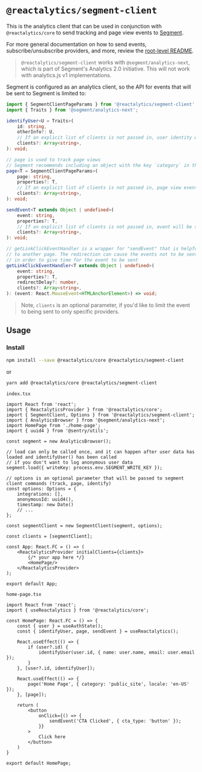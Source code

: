 # `@reactalytics/segment-client`

This is the analytics client that can be used in conjunction with `@reactalytics/core` to send tracking and page view events to [Segment](https://segment.com/).

For more general documentation on how to send events, subscribe/unsubscribe providers, and more, review the [root-level README](../../README.md).

> `@reactalytics/segment-client` works with `@segment/analytics-next`, which is part of Segment's Analytics 2.0 initiative. This will not work with analytics.js v1 implementations.

Segment is configured as an analytics client, so the API for events that will be sent to Segment is limited to:

```ts
import { SegmentClientPageParams } from '@reactalytics/segment-client';
import { Traits } from '@segment/analytics-next';

identifyUser<U = Traits>(
    id: string,
    otherInfo?: U,
    // If an explicit list of clients is not passed in, user identity will be sent to all registered clients
    clients?: Array<string>,
): void;

// page is used to track page views
// Segment recommends including an object with the key `category` in the `properties` object.
page<T = SegmentClientPageParams>(
    page: string,
    properties?: T,
    // If an explicit list of clients is not passed in, page view event will be sent to all registered clients
    clients?: Array<string>,
): void;

sendEvent<T extends Object | undefined>(
    event: string,
    properties?: T,
    // If an explicit list of clients is not passed in, event will be sent to all registered clients
    clients?: Array<string>,
): void;

// getLinkClickEventHandler is a wrapper for "sendEvent" that is helpful for tracking link clicks that redirect the user
// to another page. The redirection can cause the events not to be sent, so we artificially add a little delay to the redirection
// in order to give time for the event to be sent
getLinkClickEventHandler<T extends Object | undefined>(
    event: string,
    properties?: T,
    redirectDelay?: number,
    clients?: Array<string>,
): (event: React.MouseEvent<HTMLAnchorElement>) => void;
```
> Note, `clients` is an optional parameter, if you'd like to limit the event to being sent to only specific providers.

## Usage

### Install
```bash
npm install --save @reactalytics/core @reactalytics/segment-client
```

or

```bash
yarn add @reactalytics/core @reactalytics/segment-client
```

`index.tsx`

```tsx
import React from 'react';
import { ReactalyticsProvider } from '@reactalytics/core';
import { SegmentClient, Options } from '@reactalytics/segment-client';
import { AnalyticsBrowser } from '@segment/analytics-next';
import HomePage from './home-page';
import { uuid4 } from '@sentry/utils';

const segment = new AnalyticsBrowser();

// load can only be called once, and it can happen after user data has loaded and identifyUser() has been called
// if you don't want to log anonymous user data
segment.load({ writeKey: process.env.SEGMENT_WRITE_KEY });

// options is an optional parameter that will be passed to segment client commands (track, page, identify)
const options: Options = {
    integrations: [],
    anonymousId: uuid4(),
    timestamp: new Date()
    // ...
};

const segmentClient = new SegmentClient(segment, options);

const clients = [segmentClient];

const App: React.FC = () => (
    <ReactalyticsProvider initialClients={clients}>
        {/* your app here */}
        <HomePage/>
    </ReactalyticsProvider>
);

export default App;
```

`home-page.tsx`
```tsx
import React from 'react';
import { useReactalytics } from '@reactalytics/core';

const HomePage: React.FC = () => {
    const { user } = useAuthState();
    const { identifyUser, page, sendEvent } = useReactalytics();
    
    React.useEffect(() => {
        if (user?.id) {
            identifyUser(user.id, { name: user.name, email: user.email });
        }
    }, [user?.id, identifyUser]);
    
    React.useEffect(() => {
        page('Home Page', { category: 'public_site', locale: 'en-US' });
    }, [page]);
    
    return (
        <button
            onClick={() => {
                sendEvent('CTA Clicked', { cta_type: 'button' });
            }}
        >
            Click here
        </button>
    )
}

export default HomePage;
```
